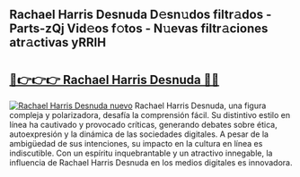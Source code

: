 ## Rachael Harris Desnuda D𝚎sn𝚞dos filtr𝚊dos - Parts-zQj Vid𝚎os f𝚘tos - N𝚞evas filtr𝚊ciones atr𝚊ctivas yRRlH

# <h2><a href="http://mb9g7z3.tromn.icu/?c=Rachael+Harris+Desnuda">🔗👉👉👉 Rachael Harris Desnuda 🔗🔗</a></h2>

[![Rachael Harris Desnuda nuevo](https://i.imgur.com/pEAQMta.gif)](http://mb9g7z3.tromn.icu/?c=Rachael+Harris+Desnuda)
Rachael Harris Desnuda, una figura compleja y polarizadora, desafía la comprensión fácil. Su distintivo estilo en línea ha cautivado y provocado críticas, generando debates sobre ética, autoexpresión y la dinámica de las sociedades digitales. A pesar de la ambigüedad de sus intenciones, su impacto en la cultura en línea es indiscutible. Con un espíritu inquebrantable y un atractivo innegable, la influencia de Rachael Harris Desnuda en los medios digitales es innovadora.
